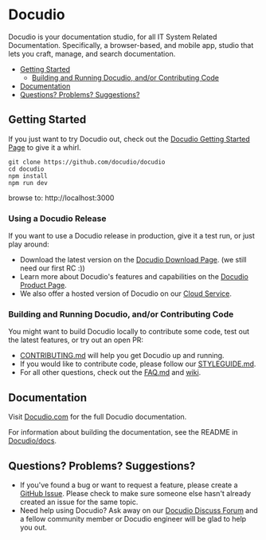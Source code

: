 # Docudio
Docudio is your documentation studio, for all IT System Related Documentation. Specifically, a browser-based, and mobile app, studio that lets you craft, manage, and search documentation.

- [Getting Started](#getting-started)
  - [Building and Running Docudio, and/or Contributing Code](#building-and-running-docudio-andor-contributing-code)
- [Documentation](#documentation)
- [Questions? Problems? Suggestions?](#questions-problems-suggestions)

## Getting Started

If you just want to try Docudio out, check out the [Docudio Getting Started Page](https://www.docudio.com/start) to give it a whirl.

```
git clone https://github.com/docudio/docudio
cd docudio
npm install
npm run dev
```
browse to: http://localhost:3000


### Using a Docudio Release

If you want to use a Docudio release in production, give it a test run, or just play around:

- Download the latest version on the [Docudio Download Page](https://www.docudio.com/downloads/docudio). (we still need our first RC :))
- Learn more about Docudio's features and capabilities on the
[Docudio Product Page](https://www.docudio.com/products/docudio).
- We also offer a hosted version of Docudio on our
[Cloud Service](https://www.docudio.com/cloud/as-a-service).

### Building and Running Docudio, and/or Contributing Code

You might want to build Docudio locally to contribute some code, test out the latest features, or try
out an open PR:

- [CONTRIBUTING.md](CONTRIBUTING.md) will help you get Docudio up and running.
- If you would like to contribute code, please follow our [STYLEGUIDE.md](STYLEGUIDE.md).
- For all other questions, check out the [FAQ.md](FAQ.md) and
[wiki](https://github.com/Docudio/Docudio/wiki).

## Documentation

Visit [Docudio.com](http://www.Docudio.com/guide/Docudio/current/index) for the full Docudio documentation.

For information about building the documentation, see the README in [Docudio/docs](https://github.com/Docudio/docs).

## Questions? Problems? Suggestions?

- If you've found a bug or want to request a feature, please create a [GitHub Issue](https://github.com/Docudio/Docudio/issues/new/choose).
  Please check to make sure someone else hasn't already created an issue for the same topic.
- Need help using Docudio? Ask away on our [Docudio Discuss Forum](https://docudio.slack.com) and a fellow community member or
Docudio engineer will be glad to help you out.
